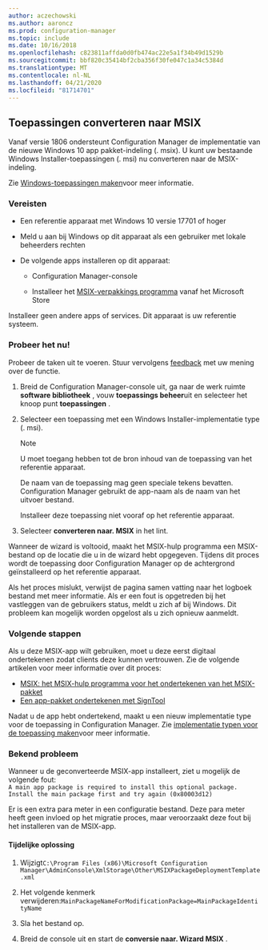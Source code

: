 ```yaml
---
author: aczechowski
ms.author: aaroncz
ms.prod: configuration-manager
ms.topic: include
ms.date: 10/16/2018
ms.openlocfilehash: c823811affda0d0fb474ac22e5a1f34b49d1529b
ms.sourcegitcommit: bbf820c35414bf2cba356f30fe047c1a34c5384d
ms.translationtype: MT
ms.contentlocale: nl-NL
ms.lasthandoff: 04/21/2020
ms.locfileid: "81714701"
---
```

## <a name="convert-applications-to-msix"></a><a name="bkmk_msix"></a>Toepassingen converteren naar MSIX
<!--1359029-->

Vanaf versie 1806 ondersteunt Configuration Manager de implementatie van de nieuwe Windows 10 app pakket-indeling (. msix). U kunt uw bestaande Windows Installer-toepassingen (. msi) nu converteren naar de MSIX-indeling. 

Zie [Windows-toepassingen maken](../../../../apps/get-started/creating-windows-applications.md#bkmk_general)voor meer informatie.


### <a name="prerequisites"></a>Vereisten

- Een referentie apparaat met Windows 10 versie 17701 of hoger  

- Meld u aan bij Windows op dit apparaat als een gebruiker met lokale beheerders rechten  

- De volgende apps installeren op dit apparaat:  

    - Configuration Manager-console  

    - Installeer het [MSIX-verpakkings programma](https://www.microsoft.com/store/productId/9N5LW3JBCXKF) vanaf het Microsoft Store  

Installeer geen andere apps of services. Dit apparaat is uw referentie systeem. 


### <a name="try-it-out"></a>Probeer het nu!

Probeer de taken uit te voeren. Stuur vervolgens [feedback](../../../understand/find-help.md#product-feedback) met uw mening over de functie.

1. Breid de Configuration Manager-console uit, ga naar de werk ruimte **software bibliotheek** , vouw **toepassings beheer**uit en selecteer het knoop punt **toepassingen** .  

2. Selecteer een toepassing met een Windows Installer-implementatie type (. msi).  

    > [!Note]  
    > U moet toegang hebben tot de bron inhoud van de toepassing van het referentie apparaat.  
    > 
    > De naam van de toepassing mag geen speciale tekens bevatten. Configuration Manager gebruikt de app-naam als de naam van het uitvoer bestand.  
    > 
    > Installeer deze toepassing niet vooraf op het referentie apparaat.  

3. Selecteer **converteren naar. MSIX** in het lint.

Wanneer de wizard is voltooid, maakt het MSIX-hulp programma een MSIX-bestand op de locatie die u in de wizard hebt opgegeven. Tijdens dit proces wordt de toepassing door Configuration Manager op de achtergrond geïnstalleerd op het referentie apparaat.

Als het proces mislukt, verwijst de pagina samen vatting naar het logboek bestand met meer informatie. Als er een fout is opgetreden bij het vastleggen van de gebruikers status, meldt u zich af bij Windows. Dit probleem kan mogelijk worden opgelost als u zich opnieuw aanmeldt.

### <a name="next-steps"></a>Volgende stappen

Als u deze MSIX-app wilt gebruiken, moet u deze eerst digitaal ondertekenen zodat clients deze kunnen vertrouwen. Zie de volgende artikelen voor meer informatie over dit proces: 
- [MSIX: het MSIX-hulp programma voor het ondertekenen van het MSIX-pakket](https://blogs.msdn.microsoft.com/sgern/2018/09/06/msix-the-msix-packaging-tool-signing-the-msix-package/)
- [Een app-pakket ondertekenen met SignTool](https://docs.microsoft.com/windows/desktop/appxpkg/how-to-sign-a-package-using-signtool)

Nadat u de app hebt ondertekend, maakt u een nieuw implementatie type voor de toepassing in Configuration Manager. Zie [implementatie typen voor de toepassing maken](../../../../apps/deploy-use/create-applications.md#bkmk_create-dt)voor meer informatie.


### <a name="known-issue"></a>Bekend probleem

<!--3212701-->
Wanneer u de geconverteerde MSIX-app installeert, ziet u mogelijk de volgende fout:  
`A main app package is required to install this optional package. Install the main package first and try again (0x80003d12)`  

Er is een extra para meter in een configuratie bestand. Deze para meter heeft geen invloed op het migratie proces, maar veroorzaakt deze fout bij het installeren van de MSIX-app. 

#### <a name="workaround"></a>Tijdelijke oplossing
1. Wijzigt`C:\Program Files (x86)\Microsoft Configuration Manager\AdminConsole\XmlStorage\Other\MSIXPackageDeploymentTemplate.xml`  

2. Het volgende kenmerk verwijderen:`MainPackageNameForModificationPackage=MainPackageIdentityName`  

3. Sla het bestand op.  

4. Breid de console uit en start de **conversie naar. Wizard MSIX** .  


